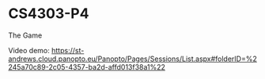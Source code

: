 # CS4303-P4
The Game

Video demo: https://st-andrews.cloud.panopto.eu/Panopto/Pages/Sessions/List.aspx#folderID=%2245a70c89-2c05-4357-ba2d-affd013f38a1%22
